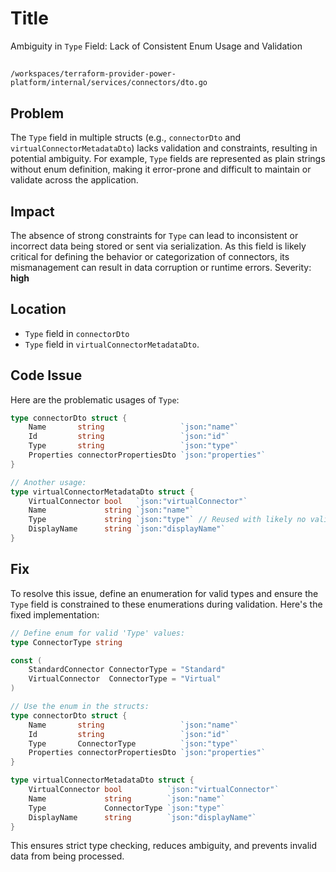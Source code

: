 # Title

Ambiguity in `Type` Field: Lack of Consistent Enum Usage and Validation

##
`/workspaces/terraform-provider-power-platform/internal/services/connectors/dto.go`

## Problem

The `Type` field in multiple structs (e.g., `connectorDto` and `virtualConnectorMetadataDto`) lacks validation and constraints, resulting in potential ambiguity. For example, `Type` fields are represented as plain strings without enum definition, making it error-prone and difficult to maintain or validate across the application.

## Impact

The absence of strong constraints for `Type` can lead to inconsistent or incorrect data being stored or sent via serialization. As this field is likely critical for defining the behavior or categorization of connectors, its mismanagement can result in data corruption or runtime errors. Severity: **high**

## Location

- `Type` field in `connectorDto`
- `Type` field in `virtualConnectorMetadataDto`.

## Code Issue

Here are the problematic usages of `Type`:

```go
type connectorDto struct {
	Name       string                 `json:"name"`
	Id         string                 `json:"id"`
	Type       string                 `json:"type"`
	Properties connectorPropertiesDto `json:"properties"`
}

// Another usage:
type virtualConnectorMetadataDto struct {
	VirtualConnector bool   `json:"virtualConnector"`
	Name             string `json:"name"`
	Type             string `json:"type"` // Reused with likely no validation
	DisplayName      string `json:"displayName"`
}
```

## Fix

To resolve this issue, define an enumeration for valid types and ensure the `Type` field is constrained to these enumerations during validation. Here's the fixed implementation:

```go
// Define enum for valid 'Type' values:
type ConnectorType string

const (
	StandardConnector ConnectorType = "Standard"
	VirtualConnector  ConnectorType = "Virtual"
)

// Use the enum in the structs:
type connectorDto struct {
	Name       string                 `json:"name"`
	Id         string                 `json:"id"`
	Type       ConnectorType          `json:"type"` 
	Properties connectorPropertiesDto `json:"properties"`
}

type virtualConnectorMetadataDto struct {
	VirtualConnector bool          `json:"virtualConnector"`
	Name             string        `json:"name"`
	Type             ConnectorType `json:"type"`
	DisplayName      string        `json:"displayName"`
}
```

This ensures strict type checking, reduces ambiguity, and prevents invalid data from being processed.